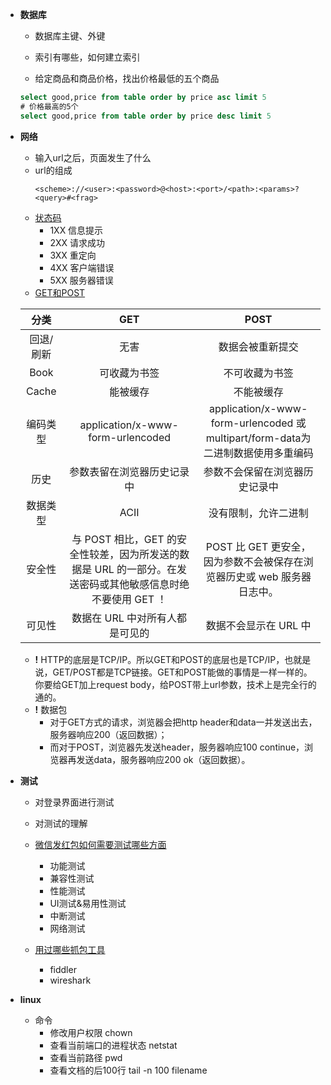 * **数据库**
  * 数据库主键、外键

  * 索引有哪些，如何建立索引

  * 给定商品和商品价格，找出价格最低的五个商品
  ```sql
  select good,price from table order by price asc limit 5
  # 价格最高的5个
  select good,price from table order by price desc limit 5
  ```
* **网络**
  * 输入url之后，页面发生了什么
  * url的组成
    ```
    <scheme>://<user>:<password>@<host>:<port>/<path>:<params>?<query>#<frag>
    ```
  * [状态码](https://www.jianshu.com/p/f9c6ed6fa35e)
    * 1XX 信息提示
    * 2XX 请求成功
    * 3XX 重定向
    * 4XX 客户端错误
    * 5XX 服务器错误
  * [GET和POST](https://www.oschina.net/news/77354/http-get-post-different)
  
  |分类|GET|POST|
  |:---:|:---:|:---:|
  |回退/刷新|无害|数据会被重新提交|
  |Book|可收藏为书签|不可收藏为书签|
  |Cache|能被缓存|不能被缓存|
  |编码类型|application/x-www-form-urlencoded|application/x-www-form-urlencoded 或 multipart/form-data为二进制数据使用多重编码|
  |历史|参数表留在浏览器历史记录中|参数不会保留在浏览器历史记录中|
  |数据类型|ACII|没有限制，允许二进制|
  |安全性|与 POST 相比，GET 的安全性较差，因为所发送的数据是 URL 的一部分。在发送密码或其他敏感信息时绝不要使用 GET ！|POST 比 GET 更安全，因为参数不会被保存在浏览器历史或 web 服务器日志中。|
  |可见性|	数据在 URL 中对所有人都是可见的|数据不会显示在 URL 中|
  
  * **!** HTTP的底层是TCP/IP。所以GET和POST的底层也是TCP/IP，也就是说，GET/POST都是TCP链接。GET和POST能做的事情是一样一样的。你要给GET加上request body，给POST带上url参数，技术上是完全行的通的。 
  * **!** 数据包
    * 对于GET方式的请求，浏览器会把http header和data一并发送出去，服务器响应200（返回数据）；
    * 而对于POST，浏览器先发送header，服务器响应100 continue，浏览器再发送data，服务器响应200 ok（返回数据）。

* **测试**
  * 对登录界面进行测试

  * 对测试的理解

  * [微信发红包如何需要测试哪些方面](https://blog.csdn.net/yimixgg/article/details/94741910)

    * 功能测试
    * 兼容性测试
    * 性能测试
    * UI测试&易用性测试
    * 中断测试
    * 网络测试
  * [用过哪些抓包工具](https://zhuanlan.zhihu.com/p/44912855)
    * fiddler
    * wireshark
* **linux**
  * 命令
    * 修改用户权限 chown
    * 查看当前端口的进程状态 netstat
    * 查看当前路径 pwd
    * 查看文档的后100行 tail -n 100 filename 

